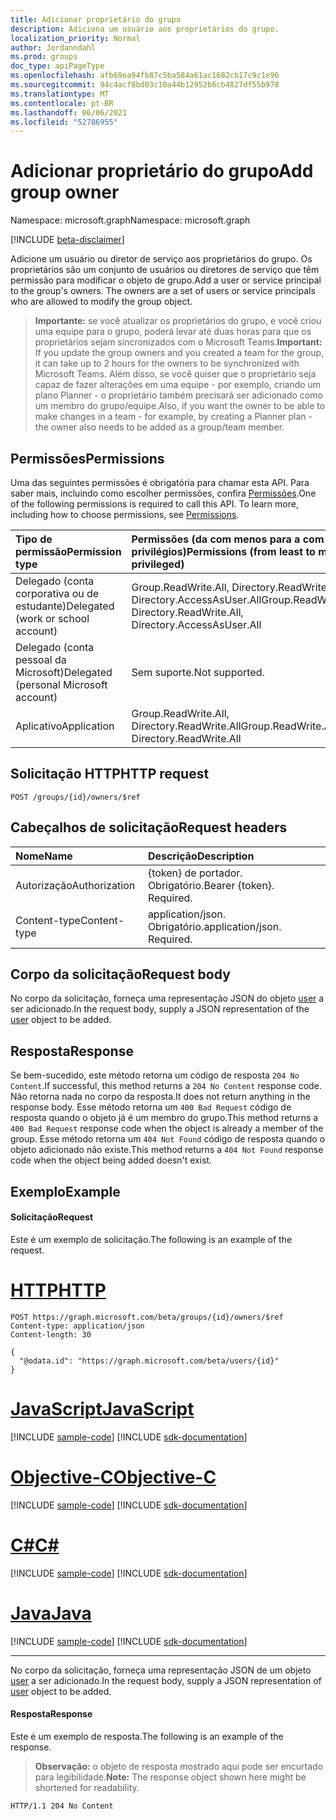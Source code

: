```yaml
---
title: Adicionar proprietário do grupo
description: Adiciona um usuário aos proprietários do grupo.
localization_priority: Normal
author: Jordanndahl
ms.prod: groups
doc_type: apiPageType
ms.openlocfilehash: afb69ea94fb87c5ba584a61ac1682cb17c9c1e96
ms.sourcegitcommit: 94c4acf8bd03c10a44b12952b6cb4827df55b978
ms.translationtype: MT
ms.contentlocale: pt-BR
ms.lasthandoff: 06/06/2021
ms.locfileid: "52786955"
---
```

# <a name="add-group-owner"></a><span data-ttu-id="da48f-103">Adicionar proprietário do grupo</span><span class="sxs-lookup"><span data-stu-id="da48f-103">Add group owner</span></span>

<span data-ttu-id="da48f-104">Namespace: microsoft.graph</span><span class="sxs-lookup"><span data-stu-id="da48f-104">Namespace: microsoft.graph</span></span>

[!INCLUDE [beta-disclaimer](../../includes/beta-disclaimer.md)]

<span data-ttu-id="da48f-p101">Adicione um usuário ou diretor de serviço aos proprietários do grupo. Os proprietários são um conjunto de usuários ou diretores de serviço que têm permissão para modificar o objeto de grupo.</span><span class="sxs-lookup"><span data-stu-id="da48f-p101">Add a user or service principal to the group's owners. The owners are a set of users or service principals who are allowed to modify the group object.</span></span>

><span data-ttu-id="da48f-107">**Importante:** se você atualizar os proprietários do grupo, e você criou uma equipe para o grupo, poderá levar até duas horas para que os proprietários sejam sincronizados com o Microsoft Teams.</span><span class="sxs-lookup"><span data-stu-id="da48f-107">**Important:** If you update the group owners and you created a team for the group, it can take up to 2 hours for the owners to be synchronized with Microsoft Teams.</span></span> <span data-ttu-id="da48f-108">Além disso, se você quiser que o proprietário seja capaz de fazer alterações em uma equipe - por exemplo, criando um plano Planner - o proprietário também precisará ser adicionado como um membro do grupo/equipe.</span><span class="sxs-lookup"><span data-stu-id="da48f-108">Also, if you want the owner to be able to make changes in a team - for example, by creating a Planner plan - the owner also needs to be added as a group/team member.</span></span> 

## <a name="permissions"></a><span data-ttu-id="da48f-109">Permissões</span><span class="sxs-lookup"><span data-stu-id="da48f-109">Permissions</span></span>
<span data-ttu-id="da48f-p103">Uma das seguintes permissões é obrigatória para chamar esta API. Para saber mais, incluindo como escolher permissões, confira [Permissões](/graph/permissions-reference).</span><span class="sxs-lookup"><span data-stu-id="da48f-p103">One of the following permissions is required to call this API. To learn more, including how to choose permissions, see [Permissions](/graph/permissions-reference).</span></span>

|<span data-ttu-id="da48f-112">Tipo de permissão</span><span class="sxs-lookup"><span data-stu-id="da48f-112">Permission type</span></span>      | <span data-ttu-id="da48f-113">Permissões (da com menos para a com mais privilégios)</span><span class="sxs-lookup"><span data-stu-id="da48f-113">Permissions (from least to most privileged)</span></span>              |
|:--------------------|:---------------------------------------------------------|
|<span data-ttu-id="da48f-114">Delegado (conta corporativa ou de estudante)</span><span class="sxs-lookup"><span data-stu-id="da48f-114">Delegated (work or school account)</span></span> | <span data-ttu-id="da48f-115">Group.ReadWrite.All, Directory.ReadWrite.All, Directory.AccessAsUser.All</span><span class="sxs-lookup"><span data-stu-id="da48f-115">Group.ReadWrite.All, Directory.ReadWrite.All, Directory.AccessAsUser.All</span></span>    |
|<span data-ttu-id="da48f-116">Delegado (conta pessoal da Microsoft)</span><span class="sxs-lookup"><span data-stu-id="da48f-116">Delegated (personal Microsoft account)</span></span> | <span data-ttu-id="da48f-117">Sem suporte.</span><span class="sxs-lookup"><span data-stu-id="da48f-117">Not supported.</span></span>    |
|<span data-ttu-id="da48f-118">Aplicativo</span><span class="sxs-lookup"><span data-stu-id="da48f-118">Application</span></span> | <span data-ttu-id="da48f-119">Group.ReadWrite.All, Directory.ReadWrite.All</span><span class="sxs-lookup"><span data-stu-id="da48f-119">Group.ReadWrite.All, Directory.ReadWrite.All</span></span> |

## <a name="http-request"></a><span data-ttu-id="da48f-120">Solicitação HTTP</span><span class="sxs-lookup"><span data-stu-id="da48f-120">HTTP request</span></span>
<!-- { "blockType": "ignored" } -->
```http
POST /groups/{id}/owners/$ref
```
## <a name="request-headers"></a><span data-ttu-id="da48f-121">Cabeçalhos de solicitação</span><span class="sxs-lookup"><span data-stu-id="da48f-121">Request headers</span></span>
| <span data-ttu-id="da48f-122">Nome</span><span class="sxs-lookup"><span data-stu-id="da48f-122">Name</span></span>       | <span data-ttu-id="da48f-123">Descrição</span><span class="sxs-lookup"><span data-stu-id="da48f-123">Description</span></span>|
|:---------------|:----------|
| <span data-ttu-id="da48f-124">Autorização</span><span class="sxs-lookup"><span data-stu-id="da48f-124">Authorization</span></span>  | <span data-ttu-id="da48f-p104">{token} de portador. Obrigatório.</span><span class="sxs-lookup"><span data-stu-id="da48f-p104">Bearer {token}. Required.</span></span> |
| <span data-ttu-id="da48f-127">Content-type</span><span class="sxs-lookup"><span data-stu-id="da48f-127">Content-type</span></span> | <span data-ttu-id="da48f-p105">application/json. Obrigatório.</span><span class="sxs-lookup"><span data-stu-id="da48f-p105">application/json. Required.</span></span> |

## <a name="request-body"></a><span data-ttu-id="da48f-130">Corpo da solicitação</span><span class="sxs-lookup"><span data-stu-id="da48f-130">Request body</span></span>
<span data-ttu-id="da48f-131">No corpo da solicitação, forneça uma representação JSON do objeto [user](../resources/user.md) a ser adicionado.</span><span class="sxs-lookup"><span data-stu-id="da48f-131">In the request body, supply a JSON representation of the [user](../resources/user.md) object to be added.</span></span>

## <a name="response"></a><span data-ttu-id="da48f-132">Resposta</span><span class="sxs-lookup"><span data-stu-id="da48f-132">Response</span></span>
<span data-ttu-id="da48f-133">Se bem-sucedido, este método retorna um código de resposta `204 No Content`.</span><span class="sxs-lookup"><span data-stu-id="da48f-133">If successful, this method returns a `204 No Content` response code.</span></span> <span data-ttu-id="da48f-134">Não retorna nada no corpo da resposta.</span><span class="sxs-lookup"><span data-stu-id="da48f-134">It does not return anything in the response body.</span></span> <span data-ttu-id="da48f-135">Esse método retorna um `400 Bad Request` código de resposta quando o objeto já é um membro do grupo.</span><span class="sxs-lookup"><span data-stu-id="da48f-135">This method returns a `400 Bad Request` response code when the object is already a member of the group.</span></span> <span data-ttu-id="da48f-136">Esse método retorna um `404 Not Found` código de resposta quando o objeto adicionado não existe.</span><span class="sxs-lookup"><span data-stu-id="da48f-136">This method returns a `404 Not Found` response code when the object being added doesn't exist.</span></span>

## <a name="example"></a><span data-ttu-id="da48f-137">Exemplo</span><span class="sxs-lookup"><span data-stu-id="da48f-137">Example</span></span>
#### <a name="request"></a><span data-ttu-id="da48f-138">Solicitação</span><span class="sxs-lookup"><span data-stu-id="da48f-138">Request</span></span>
<span data-ttu-id="da48f-139">Este é um exemplo de solicitação.</span><span class="sxs-lookup"><span data-stu-id="da48f-139">The following is an example of the request.</span></span>

# <a name="http"></a>[<span data-ttu-id="da48f-140">HTTP</span><span class="sxs-lookup"><span data-stu-id="da48f-140">HTTP</span></span>](#tab/http)
<!-- {
  "blockType": "request",
  "name": "create_owner_from_group"
}-->
```http
POST https://graph.microsoft.com/beta/groups/{id}/owners/$ref
Content-type: application/json
Content-length: 30

{
  "@odata.id": "https://graph.microsoft.com/beta/users/{id}"
}
```
# <a name="javascript"></a>[<span data-ttu-id="da48f-141">JavaScript</span><span class="sxs-lookup"><span data-stu-id="da48f-141">JavaScript</span></span>](#tab/javascript)
[!INCLUDE [sample-code](../includes/snippets/javascript/create-owner-from-group-javascript-snippets.md)]
[!INCLUDE [sdk-documentation](../includes/snippets/snippets-sdk-documentation-link.md)]

# <a name="objective-c"></a>[<span data-ttu-id="da48f-142">Objective-C</span><span class="sxs-lookup"><span data-stu-id="da48f-142">Objective-C</span></span>](#tab/objc)
[!INCLUDE [sample-code](../includes/snippets/objc/create-owner-from-group-objc-snippets.md)]
[!INCLUDE [sdk-documentation](../includes/snippets/snippets-sdk-documentation-link.md)]

# <a name="c"></a>[<span data-ttu-id="da48f-143">C#</span><span class="sxs-lookup"><span data-stu-id="da48f-143">C#</span></span>](#tab/csharp)
[!INCLUDE [sample-code](../includes/snippets/csharp/create-owner-from-group-csharp-snippets.md)]
[!INCLUDE [sdk-documentation](../includes/snippets/snippets-sdk-documentation-link.md)]

# <a name="java"></a>[<span data-ttu-id="da48f-144">Java</span><span class="sxs-lookup"><span data-stu-id="da48f-144">Java</span></span>](#tab/java)
[!INCLUDE [sample-code](../includes/snippets/java/create-owner-from-group-java-snippets.md)]
[!INCLUDE [sdk-documentation](../includes/snippets/snippets-sdk-documentation-link.md)]

---

<span data-ttu-id="da48f-145">No corpo da solicitação, forneça uma representação JSON de um objeto [user](../resources/user.md) a ser adicionado.</span><span class="sxs-lookup"><span data-stu-id="da48f-145">In the request body, supply a JSON representation of [user](../resources/user.md) object to be added.</span></span>

#### <a name="response"></a><span data-ttu-id="da48f-146">Resposta</span><span class="sxs-lookup"><span data-stu-id="da48f-146">Response</span></span>
<span data-ttu-id="da48f-147">Este é um exemplo de resposta.</span><span class="sxs-lookup"><span data-stu-id="da48f-147">The following is an example of the response.</span></span>
><span data-ttu-id="da48f-148">**Observação:** o objeto de resposta mostrado aqui pode ser encurtado para legibilidade.</span><span class="sxs-lookup"><span data-stu-id="da48f-148">**Note:** The response object shown here might be shortened for readability.</span></span>
<!-- {
  "blockType": "response"
} -->
```http
HTTP/1.1 204 No Content
```

<!-- uuid: 8fcb5dbc-d5aa-4681-8e31-b001d5168d79
2015-10-25 14:57:30 UTC -->
<!--
{
  "type": "#page.annotation",
  "description": "Create owner",
  "keywords": "",
  "section": "documentation",
  "tocPath": "",
  "suppressions": [
  ]
}
-->


